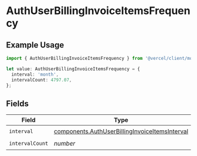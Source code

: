 # AuthUserBillingInvoiceItemsFrequency

## Example Usage

```typescript
import { AuthUserBillingInvoiceItemsFrequency } from '@vercel/client/models/components';

let value: AuthUserBillingInvoiceItemsFrequency = {
  interval: 'month',
  intervalCount: 4797.07,
};
```

## Fields

| Field           | Type                                                                                                             | Required           | Description |
| --------------- | ---------------------------------------------------------------------------------------------------------------- | ------------------ | ----------- |
| `interval`      | [components.AuthUserBillingInvoiceItemsInterval](../../models/components/authuserbillinginvoiceitemsinterval.md) | :heavy_check_mark: | N/A         |
| `intervalCount` | _number_                                                                                                         | :heavy_check_mark: | N/A         |

